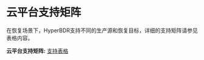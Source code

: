 # 云平台支持矩阵

在恢复场景下，HyperBDR支持不同的生产源和恢复目标，详细的支持矩阵请参见表格内容。

**云平台支持矩阵:** [支持表格](https://365.kdocs.cn/l/cgUQ1Nht3VGe)
